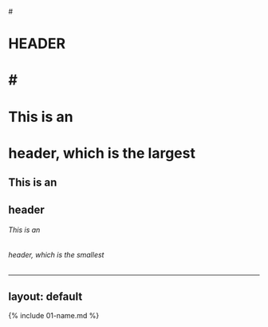 #<h1>HEADER<h1>#
# This is an <h1> header, which is the largest
## This is an <h2> header
###### This is an <h6> header, which is the smallest
---
layout: default
---

{% include 01-name.md %}

